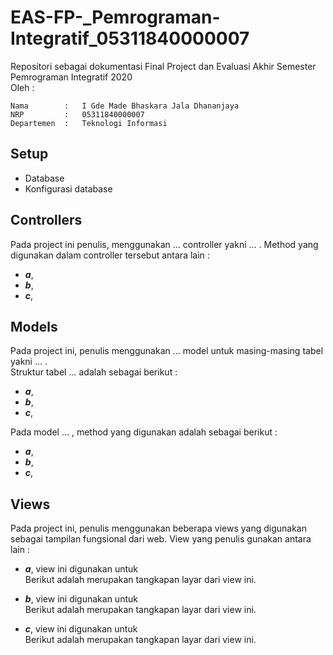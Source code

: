 # EAS-FP-_Pemrograman-Integratif_05311840000007
Repositori sebagai dokumentasi Final Project dan Evaluasi Akhir Semester Pemrograman Integratif 2020 \
Oleh : 
```
Nama        :   I Gde Made Bhaskara Jala Dhananjaya 
NRP         :   05311840000007 
Departemen  :   Teknologi Informasi
```

## Setup
- Database
- Konfigurasi database

## Controllers
Pada project ini penulis, menggunakan ... controller yakni ... . Method yang digunakan dalam controller tersebut antara lain :
- ***a***,
- ***b***,
- ***c***,

## Models
Pada project ini, penulis menggunakan ... model untuk masing-masing tabel yakni ... . \
Struktur tabel ... adalah sebagai berikut :
- ***a***, 
- ***b***,
- ***c***,

Pada model ... , method yang digunakan adalah sebagai berikut :
- ***a***,
- ***b***,
- ***c***,

## Views
Pada project ini, penulis menggunakan beberapa views yang digunakan sebagai tampilan fungsional dari web. View yang penulis gunakan antara lain :
- ***a***, view ini digunakan untuk \
Berikut adalah merupakan tangkapan layar dari view ini.
![]()

- ***b***, view ini digunakan untuk \
Berikut adalah merupakan tangkapan layar dari view ini.
![]()

- ***c***, view ini digunakan untuk \
Berikut adalah merupakan tangkapan layar dari view ini.
![]()

